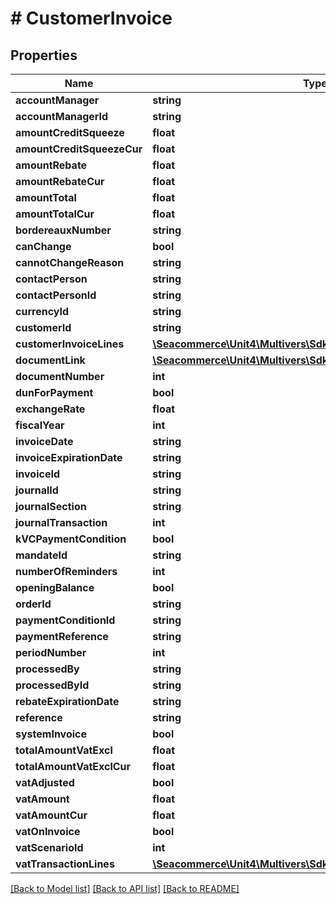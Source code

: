 # # CustomerInvoice

## Properties

Name | Type | Description | Notes
------------ | ------------- | ------------- | -------------
**accountManager** | **string** |  | [optional] 
**accountManagerId** | **string** |  | [optional] 
**amountCreditSqueeze** | **float** |  | [optional] 
**amountCreditSqueezeCur** | **float** |  | [optional] 
**amountRebate** | **float** |  | [optional] 
**amountRebateCur** | **float** |  | [optional] 
**amountTotal** | **float** |  | [optional] 
**amountTotalCur** | **float** |  | [optional] 
**bordereauxNumber** | **string** |  | [optional] 
**canChange** | **bool** |  | [optional] 
**cannotChangeReason** | **string** |  | [optional] 
**contactPerson** | **string** |  | [optional] 
**contactPersonId** | **string** |  | [optional] 
**currencyId** | **string** |  | [optional] 
**customerId** | **string** |  | 
**customerInvoiceLines** | [**\Seacommerce\Unit4\Multivers\Sdk\Model\CustomerInvoiceLine[]**](CustomerInvoiceLine.md) |  | [optional] 
**documentLink** | [**\Seacommerce\Unit4\Multivers\Sdk\Model\DocumentLink**](DocumentLink.md) |  | [optional] 
**documentNumber** | **int** |  | [optional] 
**dunForPayment** | **bool** |  | [optional] 
**exchangeRate** | **float** |  | [optional] 
**fiscalYear** | **int** |  | 
**invoiceDate** | **string** |  | 
**invoiceExpirationDate** | **string** |  | [optional] 
**invoiceId** | **string** |  | [optional] 
**journalId** | **string** |  | 
**journalSection** | **string** |  | [optional] 
**journalTransaction** | **int** |  | 
**kVCPaymentCondition** | **bool** |  | [optional] 
**mandateId** | **string** |  | [optional] 
**numberOfReminders** | **int** |  | [optional] 
**openingBalance** | **bool** |  | [optional] 
**orderId** | **string** |  | [optional] 
**paymentConditionId** | **string** |  | 
**paymentReference** | **string** |  | [optional] 
**periodNumber** | **int** |  | 
**processedBy** | **string** |  | [optional] 
**processedById** | **string** |  | [optional] 
**rebateExpirationDate** | **string** |  | [optional] 
**reference** | **string** |  | [optional] 
**systemInvoice** | **bool** |  | [optional] 
**totalAmountVatExcl** | **float** |  | [optional] 
**totalAmountVatExclCur** | **float** |  | [optional] 
**vatAdjusted** | **bool** |  | [optional] 
**vatAmount** | **float** |  | [optional] 
**vatAmountCur** | **float** |  | [optional] 
**vatOnInvoice** | **bool** |  | [optional] 
**vatScenarioId** | **int** |  | [optional] 
**vatTransactionLines** | [**\Seacommerce\Unit4\Multivers\Sdk\Model\VatTransactionLine[]**](VatTransactionLine.md) |  | [optional] 

[[Back to Model list]](../../README.md#documentation-for-models) [[Back to API list]](../../README.md#documentation-for-api-endpoints) [[Back to README]](../../README.md)



